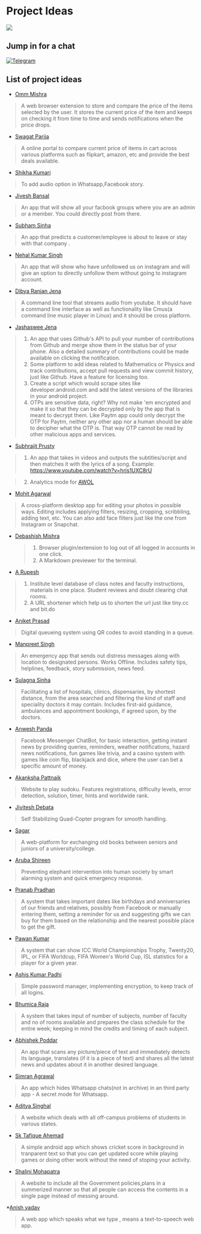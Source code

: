 # Project Ideas 

![](https://img.shields.io/badge/codex-ITER-blue.svg?style=for-the-badge&colorB=00ccff&logo=github)

## Jump in for a chat 
[![Telegram](https://img.shields.io/badge/telegram-join-blue.svg?longCache=true&colorB=00ccff&style=for-the-badge&logo=telegram)](https://t.me/codexinit)

## List of project ideas

* [Omm Mishra](https://github.com/ommmishra)

> A web browser extension to store and compare the price of the items selected by the user. It stores the current price of the item and keeps on checking it from time to time and sends notifications when the price drops. 

* [Swagat Parija](https://github.com/swagat5147)

> A online portal to compare current price of items in cart across various platforms such as flipkart, amazon, etc and provide the best deals available.

* [Shikha Kumari](https://github.com/shikhanimmi)

> To add audio option in Whatsapp,Facebook story.

* [Jivesh Bansal](https://github.com/Jiveshbansal)

> An app that will show all your facbook groups where you are an admin or a member. You could directly post from there.

* [Subham Sinha](https://github.com/sinhasubham)

> An app that predicts a customer/employee is about to leave or stay with that company .

* [Nehal Kumar Singh](https://github.com/geekyNehal)

> An app that will show who have unfollowed us on instagram and will give an option to directly unfollow them without going to instagram account. 

* [Dibya Ranjan Jena](https://github.com/dibyasonu)

> A command line tool that streams audio from youtube. It should have a command line interface as well as functionality like Cmus(a command line music player in Linux) and it should be cross platform.

* [Jashaswee Jena](https://github.com/jashasweejena)

> 1. An app that uses Github's API to pull your number of contributions from Github and merge show them in the status bar of your phone. Also a detailed summary of contributions could be made available on clicking the notification.
> 2. Some platform to add ideas related to Mathematics or Physics and track contributions, accept pull requests and view commit history, just like Github. Have a feature for licensing too.
> 3. Create a script which would scrape sites like developer.android.com and add the latest versions of the libraries in your android project.
> 4. OTPs are sensitive data, right? Why not make 'em encrypted and make it so that they can be decrypted only by the app      that is meant to decrypt them. Like Paytm app could only decrypt the OTP for Paytm, neither any other app nor a human        should be able to decipher what the OTP is. That way OTP cannot be read by other malicious apps and services.

* [Subhrajit Prusty](https://github.com/subhrajitprusty)

> 1. An app that takes in  videos and outputs the subtitles/script and then matches it with the lyrics of a song. Example: https://www.youtube.com/watch?v=hrjs1UXC8rU

> 2. Analytics mode for [AWOL](https://github.com/codex-iter/AWOL)

* [Mohit Agarwal](https://github.com/mojito9542)


> A cross-platform desktop app for editing your photos in possible ways. Editing includes applying filters, resizing, cropping, scribbling, adding text, etc. You can also add face filters just like the one from Instagram or Snapchat.

* [Debashish Mishra](https://github.com/Zanark)

  > 1. Browser plugin/extension to log out of all logged in accounts in one click.
  > 2. A Markdown previewer for the terminal.

* [A Rupesh](https://github.com/rupesh1310)

> 1. Institute level database of class notes and faculty instructions, materials in one place. Student reviews and doubt clearing chat rooms.
> 2. A URL shortener which help us to shorten the url just like tiny.cc and bit.do

* [Aniket Prasad](https://github.com/aniketdgp)

> Digital queueing system using QR codes to avoid standing in a queue.

* [Manpreet Singh](https://github.com/manpreetsinghh)

> An emergency app that sends out distress messages along with location to designated persons. Works Offline. Includes safety tips, helplines, feedback, story submission, news feed.

* [Sulagna Sinha](https://github.com/SulagnaSinha)

> Facilitating a list of hospitals, clinics, dispensaries, by shortest distance, from the area searched and filtering the kind of staff and speciality doctors it may contain. Includes first-aid guidance, ambulances and appointment bookings, if agreed upon, by the doctors.

* [Anwesh Panda](https://github.com/Pandacowbat)

> Facebook Messenger ChatBot, for basic interaction, getting instant news by providing queries, reminders, weather notifications, hazard news notifications, fun games like trivia, and a casino system with games like coin flip, blackjack and dice, where the user can bet a specific amount of money.

* [Akanksha Pattnaik](https://github.com/akapattnaik)

> Website to play sudoku. Features registrations, difficulty levels, error detection, solution, timer, hints and worldwide rank.

* [Jivitesh Debata](https://github.com/JiviteshDebata)

> Self Stabilizing Quad-Copter program for smooth handling.

* [Sagar](https://github.com/sagar9268)

> A web-platform for exchanging old books between seniors and juniors of a university/college.

* [Aruba Shireen](https://github.com/aruba246)

> Preventing elephant intervention into human society by smart alarming system and quick emergency response.

* [Pranab Pradhan](https://github.com/Pronoob911)

> A system that takes important dates like birthdays and anniversaries of our friends and relatives, possibly from Facebook or manually entering them, setting a reminder for us and suggesting gifts we can buy for them based on the relationship and the nearest possible place to get the gift.

* [Pawan Kumar](https://github.com/Pawan0411)

> A system that can show ICC World Championships Trophy, Twenty20, IPL, or FIFA Worldcup, FIFA Women's World Cup, ISL statistics for a player for a given year.

* [Ashis Kumar Padhi](https://github.com/akp1881997)

> Simple password manager, implementing encryption, to keep track of all logins.

* [Bhumica Raja](https://github.com/Beubhumi19)

> A system that takes input of number of subjects, number of faculty and no of rooms available and prepares the class schedule for the entire week; keeping in mind the credits and timing of each subject.

* [Abhishek Poddar](https://github.com/abhipoddar04)

> An app that scans any picture/piece of text and immediately detects its language, translates (if it is a piece of text) and shares all the latest news and updates about it in another desired language.

* [Simran Agrawal](https://github.com/SimranAgrawal1)

> An app which hides Whatsapp chats(not in archive) in an third party app - A secret mode for Whatsapp.

* [Aditya Singhal](https://github.com/codaked-Adi)

> A website which deals with all off-campus problems of students in various states.

* [Sk Tafique Ahemad](https://github.com/tafique)

> A simple android app which shows cricket score in background in tranparent text so that you can get updated score while playing games or doing other work without the need of stoping your activity.

* [Shalini Mohapatra](http://github.com/ShaliniMohapatra)

> A website to include all the Government policies,plans in a summerized manner so that all people can access the contents in a single page instead of messing around. 

*[Anish yadav](http://github.com/anish-yadav)

> A web app which speaks what we type , means a text-to-speech web  app.
